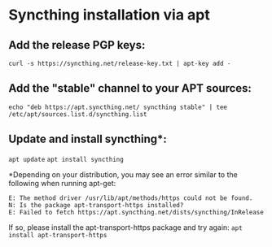 # Syncthing installation via apt

## Add the release PGP keys:
`curl -s https://syncthing.net/release-key.txt | apt-key add -`

## Add the "stable" channel to your APT sources:
`echo "deb https://apt.syncthing.net/ syncthing stable" | tee /etc/apt/sources.list.d/syncthing.list`

## Update and install syncthing*:
`apt update`
`apt install syncthing`

*Depending on your distribution, you may see an error similar to the following when running apt-get:

```
E: The method driver /usr/lib/apt/methods/https could not be found.
N: Is the package apt-transport-https installed?
E: Failed to fetch https://apt.syncthing.net/dists/syncthing/InRelease
```

If so, please install the apt-transport-https package and try again:
`apt install apt-transport-https`
